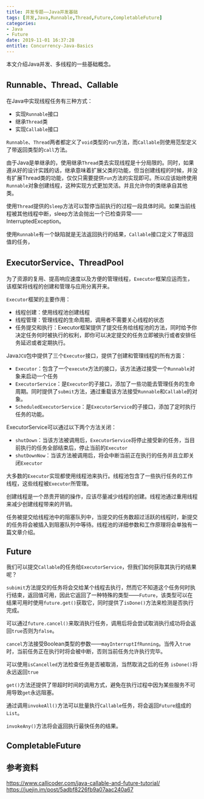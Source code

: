 ```yaml
---
title: 并发专题——Java并发基础
tags: [并发,Java,Runnable,Thread,Future,CompletableFuture]
categories:
- Java
- Future
date: 2019-11-01 16:37:28
entitle: Concurrency-Java-Basics
---
```


本文介绍Java并发、多线程的一些基础概念。

<!--more-->

## Runnable、Thread、Callable

在Java中实现线程任务有三种方式：
* 实现`Runnable`接口
* 继承`Thread`类
* 实现`Callable`接口

`Runnable`、`Thread`两者都定义了`void`类型的`run`方法，而`Callable`则使用范型定义了带返回类型的`call`方法。

由于Java是单继承的，使用继承`Thread`类去实现线程是十分局限的。同时，如果遵从好的设计实践的话，继承意味着扩展父类的功能，但当创建线程的时候，并没有扩展Thread类的功能，仅仅只需要提供`run`方法的实现即可。所以应该始终使用`Runnable`对象创建线程，这种实现方式更加灵活。并且允许你的类继承自其他类。

使用`Thread`提供的`sleep`方法可以暂停当前执行的过程一段具体时间。如果当前线程被其他线程中断，sleep方法会抛出一个已检查异常——InterruptedException。

使用`Runnable`有一个缺陷就是无法返回执行的结果，`Callable`接口定义了带返回值的任务，


## ExecutorService、ThreadPool

为了资源的复用、提高响应速度以及方便的管理线程，`Executor`框架应运而生，该框架将线程的创建和管理与应用分离开来。

`Executor`框架的主要作用：
* 线程创建：使用线程池创建线程
* 线程管理：管理线程的生命周期，调用者不需要关心线程的状态
* 任务提交和执行：Executor框架提供了提交任务给线程池的方法，同时给予你决定任务何时被执行的权利，即你可以决定提交的任务立即被执行或者安排任务延迟或者定期执行。

Java`JCU`包中提供了三个`Executor`接口，提供了创建和管理线程的所有方面：
* `Executor`：包含了一个`execute`方法的接口，该方法通过接受一个`Runnable`对象来启动一个任务
* `ExecutorService`：是`Executor`的子接口，添加了一些功能去管理任务的生命周期。同时提供了`submit`方法，通过重载该方法接受`Runnable`和`Callable`的对象。
* `ScheduledExecutorService`：是`ExecutorService`的子接口，添加了定时执行任务的功能。

ExecutorService可以通过以下两个方法关闭：
* `shutDown`：当该方法被调用后，`ExecutorService`将停止接受新的任务，当目前执行的任务全部结束后，停止当前的`Executor`
* `shutDownNow`：当该方法被调用后，将会中断当前正在执行的任务并且立即关闭`Executor`

大多数的`Executor`实现都使用线程池来执行。线程池包含了一些执行任务的工作线程，这些线程被`Executor`所管理。

创建线程是一个昂贵开销的操作，应该尽量减少线程的创建。线程池通过重用线程来减少创建线程带来的开销。

任务被提交给线程池中的阻塞队列中，当提交的任务数超过活跃的线程时，新提交的任务将会被插入到阻塞队列中等待。线程池的详细参数和工作原理将会单独有一篇文章介绍。

## Future

我们可以提交`Callable`的任务给`ExecutorService`，但我们如何获取其执行的结果呢？

`subimit`方法提交的任务将会交给某个线程去执行，然而它不知道这个任务何时执行结束，返回值可用，因此它返回了一种特殊的类型——`Future`，该类型可以在结果可用时使用`future.get()`获取它，同时提供了`isDone()`方法来检测是否执行完成。

可以通过`future.cancel()`来取消执行任务，调用后将会尝试取消执行成功将会返回`true`否则为`false`。

`cancel`方法接受Boolean类型的参数——`mayInterruptIfRunning`。当传入`true`时，当前任务正在执行时将会被中断，否则当前任务允许执行完毕。

可以使用`isCancelled`方法检查任务是否被取消，当然取消之后的任务 `isDone()`将永远返回`true`

`get()`方法还提供了带超时时间的调用方式，避免在执行过程中因为某些服务不可用导致`get`永远阻塞。

通过调用`invokeAll()`方法可以批量执行`Callable`任务，将会返回`Future`组成的`List`。

`invokeAny()`方法将会返回执行最快任务的结果。


## CompletableFuture





## 参考资料
<https://www.callicoder.com/java-callable-and-future-tutorial/>
<https://juejin.im/post/5adbf8226fb9a07aac240a67>
